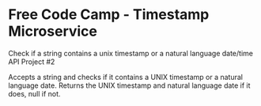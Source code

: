 # Free Code Camp - Timestamp Microservice

Check if a string contains a unix timestamp or a natural language date/time
API Project #2

Accepts a string and checks if it contains a UNIX timestamp or a natural language date. Returns the UNIX timestamp and natural language date if it does, null if not.